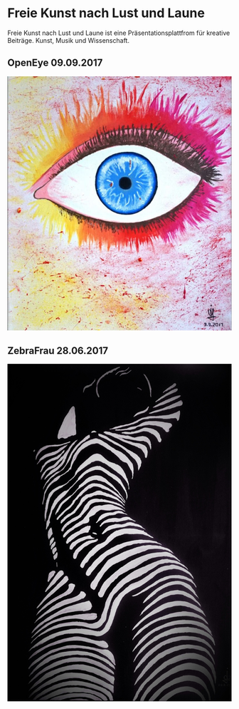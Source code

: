 # Freie Kunst nach Lust und Laune

Freie Kunst nach Lust und Laune ist eine Präsentationsplattfrom für kreative Beiträge.
Kunst, Musik und Wissenschaft.

## OpenEye 09.09.2017
[![Bologna](/pic/openeye.JPG)](https://www.youtube.com/watch?v=vq4MnvSisHs")

## ZebraFrau 28.06.2017
![Zebrafrau](/pic/zebrafrau.jpg)


